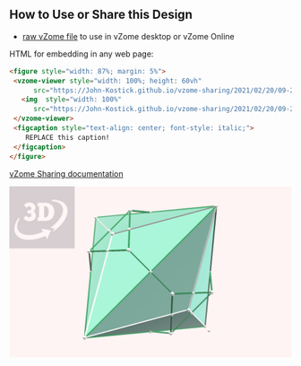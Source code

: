 
## How to Use or Share this Design

 - [raw vZome file](<https://raw.githubusercontent.com/John-Kostick/vzome-sharing/main/2021/02/20/09-22-51-Triakis-Tetrahedron-2/Triakis-Tetrahedron-2.vZome>) to use in vZome desktop or vZome Online
 
 HTML for embedding in any web page:
 ```html
<figure style="width: 87%; margin: 5%">
  <vzome-viewer style="width: 100%; height: 60vh"
       src="https://John-Kostick.github.io/vzome-sharing/2021/02/20/09-22-51-Triakis-Tetrahedron-2/Triakis-Tetrahedron-2.vZome" >
    <img  style="width: 100%"
       src="https://John-Kostick.github.io/vzome-sharing/2021/02/20/09-22-51-Triakis-Tetrahedron-2/Triakis-Tetrahedron-2.png" >
  </vzome-viewer>
  <figcaption style="text-align: center; font-style: italic;">
     REPLACE this caption!
  </figcaption>
</figure>
 ```

[vZome Sharing documentation](https://vzome.github.io/vzome/sharing.html#how-it-works)

![Image](<Triakis-Tetrahedron-2.png>)

